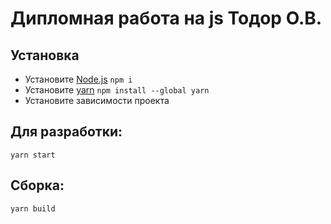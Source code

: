 # Дипломная работа на js Тодор О.В.

## Установка
* Установите [Node.js](https://nodejs.org/en/download/)
`npm i`
* Установите [yarn](https://yarnpkg.com/lang/en/docs/install/) 
`npm install --global yarn`
* Установите зависимости проекта 

## Для разработки:
`yarn start`

## Сборка:
`yarn build`


